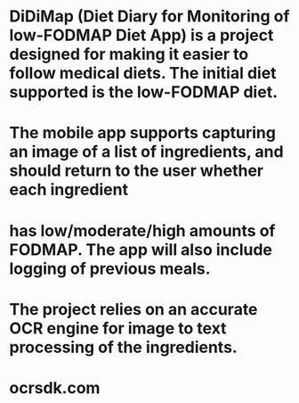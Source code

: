 # DiDiMap (Diet Diary for Monitoring of low-FODMAP Diet App) is a project designed for making it easier to follow medical diets. The initial diet supported is the low-FODMAP diet.
# The mobile app supports capturing an image of a list of ingredients, and should return to the user whether each ingredient 
# has low/moderate/high amounts of FODMAP. The app will also include logging of previous meals.
# 
# The project relies on an accurate OCR engine for image to text processing of the ingredients.
# ocrsdk.com
